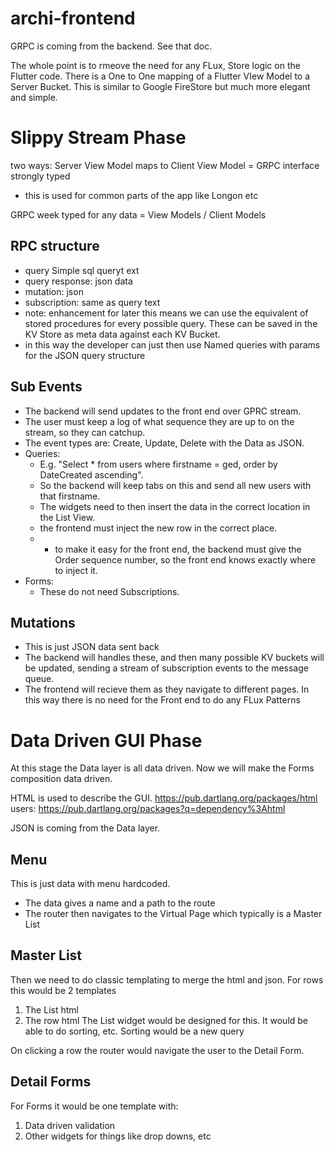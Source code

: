 # archi-frontend

GRPC is coming from the backend. See that doc.

The whole point is to rmeove the need for any FLux, Store logic on the Flutter code.
There is a One to One mapping of a Flutter VIew Model to a Server Bucket.
This is similar to Google FireStore but much more elegant and simple.



# Slippy Stream Phase

two ways:
Server View Model maps to Client View Model = GRPC interface strongly typed
- this is used for common parts of the app like Longon etc

GRPC week typed for any data = View Models / Client Models

## RPC structure

- query Simple sql queryt ext
- query response: json data
- mutation: json
- subscription: same as query text
- note: enhancement for later this means we can use the equivalent of stored procedures for every possible query. These can be saved in the KV Store as meta data against each KV Bucket.
 - in this way the developer can just then use Named queries with params for the JSON query structure


## Sub Events

- The backend will send updates to the front end over GPRC stream.
- The user must keep a log of what sequence they are up to on the stream, so they can catchup.
- The event types are:  Create, Update, Delete with the Data as JSON.
- Queries:
	- E.g. "Select * from users where firstname = ged, order by DateCreated ascending".
	- So the backend will keep tabs on this and send all new users with that firstname.
	- The widgets need to then insert the data in the correct location in the List View.
	- the frontend must inject the new row in the correct place.
	- * to make it easy for the front end, the backend must give the Order sequence number, so the front end knows exactly where to inject it.
- Forms:
	- These do not need Subscriptions.

## Mutations

- This is just JSON data sent back
- The backend will handles these, and then many possible KV buckets will be updated, sending a stream of subscription events to the message queue.
- The frontend will recieve them as they navigate to different pages. In this way there is no need for the Front end to do any FLux Patterns


# Data Driven GUI Phase

At this stage the Data layer is all data driven.
Now we will make the Forms composition data driven.

HTML is used to describe the GUI.
https://pub.dartlang.org/packages/html
users: https://pub.dartlang.org/packages?q=dependency%3Ahtml

JSON is coming from the Data layer.

## Menu
This is just data with menu hardcoded.

- The data gives a name and a path to the route
- The router then navigates to the Virtual Page which typically is a Master List

## Master List
Then we need to do classic templating to merge the html and json.
For rows this would be 2 templates
1. The List html
2. The row html
The List widget would be designed for this.
It would be able to do sorting, etc. Sorting would be a new query

On clicking a row the router would navigate the user to the Detail Form.

## Detail Forms
For Forms it would be one template with:
1. Data driven validation
2. Other widgets for things like drop downs, etc









